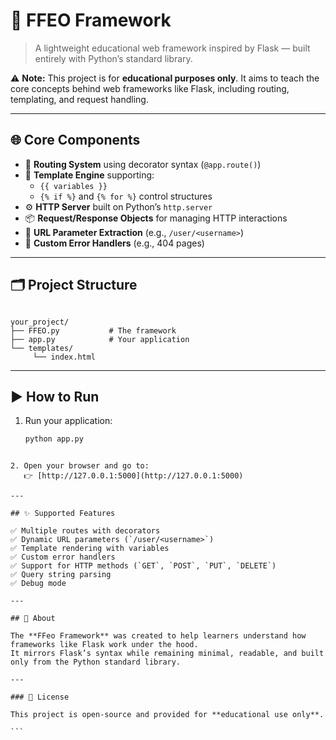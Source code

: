 # 🧩 FFEO Framework

> A lightweight educational web framework inspired by Flask — built entirely with Python’s standard library.

⚠️ **Note:** This project is for **educational purposes only**. It aims to teach the core concepts behind web frameworks like Flask, including routing, templating, and request handling.

---

## 🌐 Core Components

- 🧭 **Routing System** using decorator syntax (`@app.route()`)
- 🧱 **Template Engine** supporting:
  - `{{ variables }}`
  - `{% if %}` and `{% for %}` control structures
- ⚙️ **HTTP Server** built on Python’s `http.server`
- 📦 **Request/Response Objects** for managing HTTP interactions
- 🔗 **URL Parameter Extraction** (e.g., `/user/<username>`)
- 🚫 **Custom Error Handlers** (e.g., 404 pages)

---

## 🗂️ Project Structure

```

your_project/
├── FFEO.py           # The framework
├── app.py            # Your application
└── templates/
     └── index.html

````

---

## ▶️ How to Run

1. Run your application:

   ```bash
   python app.py
````

2. Open your browser and go to:
   👉 [http://127.0.0.1:5000](http://127.0.0.1:5000)

---

## ✨ Supported Features

✅ Multiple routes with decorators
✅ Dynamic URL parameters (`/user/<username>`)
✅ Template rendering with variables
✅ Custom error handlers
✅ Support for HTTP methods (`GET`, `POST`, `PUT`, `DELETE`)
✅ Query string parsing
✅ Debug mode

---

## 🧠 About

The **FFeo Framework** was created to help learners understand how frameworks like Flask work under the hood.
It mirrors Flask’s syntax while remaining minimal, readable, and built only from the Python standard library.

---

### 📜 License

This project is open-source and provided for **educational use only**.

```


